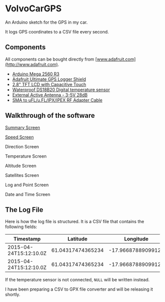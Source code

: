 VolvoCarGPS
===========

An Arduino sketch for the GPS in my car.

It logs GPS coordinates to a CSV file every second.

## Components
All components can be bought directly from [www.adafruit.com](http://www.adafruit.com).
- [Arduino Mega 2560 R3](https://www.adafruit.com/products/191)
- [Adafruit Ultimate GPS Logger Shield](https://www.adafruit.com/products/1272)
- [2.8" TFT LCD with Capacitive Touch](https://www.adafruit.com/products/2090)
- [Waterproof DS18B20 Digital temperature sensor](https://www.adafruit.com/products/381)
- [External Active Antenna - 3-5V 28dB](https://www.adafruit.com/products/960)
- [SMA to uFL/u.FL/IPX/IPEX RF Adapter Cable](https://www.adafruit.com/products/851)

## Walkthrough of the software
[Summary Screen](https://github.com/bergthor13/VolvoCarGPS/blob/master/doc/SummaryScreen.md)

[Speed Screen](https://github.com/bergthor13/VolvoCarGPS/blob/master/doc/SpeedScreen.md)

Direction Screen

Temperature Screen

Altitude Screen

Satellites Screen

Log and Point Screen

Date and Time Screen

## The Log File
Here is how the log file is structured. It is a CSV file that contains the following fields:

|Timestamp|Latitude|Longitude|Altitude|Temperature|
|---|---|---|---|---|
|2015-04-24T15:12:10.0Z|61.04317474365234|-17.96687889099121|22.50|3.44|
|2015-04-24T15:12:10.0Z|61.04317474365234|-17.96687889099121|22.50|NULL|

If the temperature sensor is not connected, `NULL` will be written instead.

I have been preparing a CSV to GPX file converter and will be releasing it shortly.

